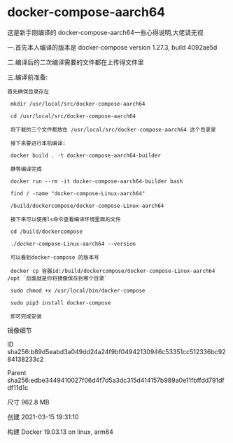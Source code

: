 # docker-compose-aarch64
这是新手刚编译的 docker-compose-aarch64一些心得说明,大佬请无视

一.首先本人编译的版本是 docker-compose version 1.27.3, build 4092ae5d

二.编译后的二次编译需要的文件都在上传得文件里

三.编译前准备:

    首先确保目录存在

     mkdir /usr/local/src/docker-compose-aarch64
  
     cd /usr/local/src/docker-compose-aarch64
  
     将下载的三个文件都放在 /usr/local/src/docker-compose-aarch64 这个目录里
  
     接下来要进行本机编译:
  
     docker build . -t docker-compose-aarch64-builder
  
     静等编译完成
     
     docker run --rm -it docker-compose-aarch64-builder bash
     
     find / -name "docker-compose-Linux-aarch64"
     
     /build/dockercompose/docker-compose-Linux-aarch64
     
     接下来可以使用ls命令查看编译环境里面的文件
     
     cd /build/dockercompose
     
     ./docker-compose-Linux-aarch64 --version
     
     可以看到docker-compose 的版本号
     
     docker cp 容器id:/build/dockercompose/docker-compose-Linux-aarch64 /opt `后面就是你将镜像保存到哪个目录`
     
     sudo chmod +x /usr/local/bin/docker-compose
     
     sudo pip3 install docker-compose
     
     即可完成安装
     

     
  镜像细节
  
  ID	sha256:b89d5eabd3a049dd24a24f9bf04942130946c53351cc512336bc9284138233c2  
  
  Parent	sha256:edbe3449410027f06d4f7d5a3dc315d414157b989a0e11fbffdd791dfdf11d1c
  
  尺寸	962.8 MB
  
  创建	2021-03-15 19:31:10
  
  构建	Docker 19.03.13 on linux, arm64
